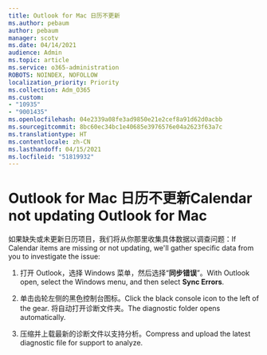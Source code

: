 ```yaml
---
title: Outlook for Mac 日历不更新
ms.author: pebaum
author: pebaum
manager: scotv
ms.date: 04/14/2021
audience: Admin
ms.topic: article
ms.service: o365-administration
ROBOTS: NOINDEX, NOFOLLOW
localization_priority: Priority
ms.collection: Adm_O365
ms.custom:
- "10935"
- "9001435"
ms.openlocfilehash: 04e2339a08fe3ad9850e21e2cef8a91d62d0acbb
ms.sourcegitcommit: 8bc60ec34bc1e40685e3976576e04a2623f63a7c
ms.translationtype: HT
ms.contentlocale: zh-CN
ms.lasthandoff: 04/15/2021
ms.locfileid: "51819932"
---
```

# <a name="calendar-not-updating-outlook-for-mac"></a><span data-ttu-id="443f9-102">Outlook for Mac 日历不更新</span><span class="sxs-lookup"><span data-stu-id="443f9-102">Calendar not updating Outlook for Mac</span></span>

<span data-ttu-id="443f9-103">如果缺失或未更新日历项目，我们将从你那里收集具体数据以调查问题：</span><span class="sxs-lookup"><span data-stu-id="443f9-103">If Calendar items are missing or not updating, we'll gather specific data from you to investigate the issue:</span></span>

1. <span data-ttu-id="443f9-104">打开 Outlook，选择 Windows 菜单，然后选择“**同步错误**”。</span><span class="sxs-lookup"><span data-stu-id="443f9-104">With Outlook open, select the Windows menu, and then select **Sync Errors**.</span></span>

1. <span data-ttu-id="443f9-105">单击齿轮左侧的黑色控制台图标。</span><span class="sxs-lookup"><span data-stu-id="443f9-105">Click the black console icon to the left of the gear.</span></span> <span data-ttu-id="443f9-106">将自动打开诊断文件夹。</span><span class="sxs-lookup"><span data-stu-id="443f9-106">The diagnostic folder opens automatically.</span></span>

1. <span data-ttu-id="443f9-107">压缩并上载最新的诊断文件以支持分析。</span><span class="sxs-lookup"><span data-stu-id="443f9-107">Compress and upload the latest diagnostic file for support to analyze.</span></span>